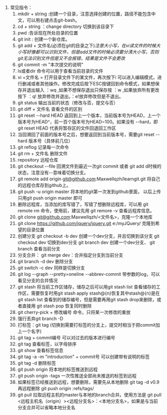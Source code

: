 1. 常见指令：
   1. mkdir + string :创建一个目录，注意选择创建的位置，路径不能包含中文，可以用右键点击git-bash。
   2. cd + string ：change directory 切换到该目录下
   3. pwd :告诉现在所处目录的位置
   4.  git init : 创建一个新仓库。
   5. git add + 文件名(必须在git的目录之下)*注意大小写，在vi读文件的时候大小写好像都可以识别文件，但是add文件的时候必须要分清大小写，否则git无法识别文件但是又不会报错，结果是文件不会更改*
   6. git commit -m "本次提交的说明"
   7. ls或者dir 命令可以用于查看当前目录的文件
   8. vi +文件名 = 打开目录文件下的某文件，再次按下i 可以进入编辑模式，进行删减或者其他操作。修改完成后按下ESC按键回到命令模式，如果想保存并退出输入 ：wq ,如果不想保存退出只保存按 ：w ,如果放弃所有更改按下 ：q! 放弃修改并退出。：e!放弃修改但是不退出。
   9. git status 输出当前的状态（修改与否，提交与否）
   10. git diff + 文件名 查看文件的区别
   11. git reset --hard HEAD 返回到上一个版本，当前版本号为HEAD，上一个版本号为HEAD^，前一百个版本号为HEAD~100。如果没有 --hard，即 git reset HEAD <file> 代表将暂存区的文件回退回工作区
   12. 当回溯回了前面的版本号之后，想要返回到当前版本号，需要git reset --hard 版本号（具体前几位）
   13. git reflog 记录每一次命令
   14. git rm + 文件名 删除文件
   15. repository 远程仓库
   16. git checkout --file 回溯文件到最近一次git commit 或者 git add d时候的状态，注意没有--意味着切换分支。
   17. git remote add origin git@github.com:Maxwellqzh/learngit.git 将自己的远程仓库存到github上。
   18. git push -u origin master 将本地的git第一次发到github里面， 以后上传只用git push origin master 即可
   19. 删除远程库，当添加的库写错了，写错了想删除远程库，可以用
       git remote rm <name> 命令，使用前，建议先用 git remore -v 查看远程库信息。
   20. git clone git@github.com:Maxwellqzh/<文件名>，克隆一个本地库
   21. git clone https://github.com/jquery/jquery.git e:/myJQuery/ 克隆到希望的目录位置
   22. 创建分支
        git checkout -b dev 创建一个dev分支，并且切换到该分支
        git checkout dev 切换到dev分支
        git branch dev 创建一个dev分支、
        git branch 查看当前分支
   23. 分支合并：
        git merge dev：合并指定分支到当前分支
   24. git branch -d dev 删除分支
   25. git switch -c dev 同样是切换分支
   26. git log --graph --pretty=oneline --abbrev-commit 带参数的log，可以看见分支的合并情况
   27. git stash 将当前工作区储存，储存之后可以用git stash list 查看储存的工作区，需要恢复时用git stash apply stash@{n}恢复其中stash@{n}是在git stash list 查看到的储存编号，但是需要再用git stash drop来删除，或者直接用 git stash pop 恢复同时删除
   28. git cherry-pick + 修改编号 命令，只将某一次修改的重放
   29. 强行丢弃git branch -D <name>
   30. 打标签：git tag <name>(切换到需要打标签的分支上，提交时相当于把commit加上一个名字)
   31. git tag <name> + commit编号 可以对过去的版本进行编号
   32. git tag 查看标签，以字母排序
   33. git show <tagname> 查看标签信息
   34. git tag -a <name> -m "introduction" + commit号 可以创建带有说明的标签
   35. git tag -d <name> 删除标签
   36. git push origin <tagname> 将本地的标签推送到远程
   37. git push origin -tags 一次性推送全部尚未推送的标签到远程
   38. 如果标签已经推送到远程，想要删除，需要先从本地删除 git tag -d v0.9 再远程删除 git push origin :refs/tags/<name>
   39. git pull 拉取远程主机的master与本地的branch合并。使用方法是 git pull <远程主机名（origin）><远程分支名>：<本地分支名>，如果是与当前分支合并可以省略本地分支名